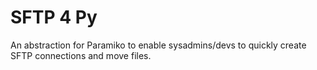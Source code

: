 # SFTP 4 Py

An abstraction for Paramiko to enable sysadmins/devs to quickly create SFTP connections and move files.
